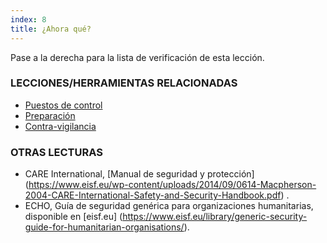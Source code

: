 ```yaml
---
index: 8
title: ¿Ahora qué?
---
```

Pase a la derecha para la lista de verificación de esta lección.

### LECCIONES/HERRAMIENTAS RELACIONADAS

*   [Puestos de control](umbrella://travel/checkpoints)
*   [Preparación](umbrella://travel/preparation)
*   [Contra-vigilancia](umbrella://incident-response/counter-surveillance/expert)

### OTRAS LECTURAS

*   CARE International, [Manual de seguridad y protección] (https://www.eisf.eu/wp-content/uploads/2014/09/0614-Macpherson-2004-CARE-International-Safety-and-Security-Handbook.pdf) .
*   ECHO, Guía de seguridad genérica para organizaciones humanitarias, disponible en [eisf.eu] (https://www.eisf.eu/library/generic-security-guide-for-humanitarian-organisations/).